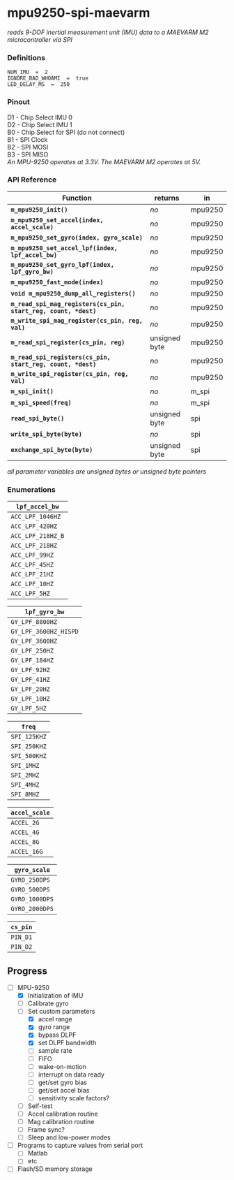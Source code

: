 # mpu9250-spi-maevarm
_reads 9-DOF inertial measurement unit (IMU) data to a MAEVARM M2 microcontroller via SPI_

### Definitions
`NUM_IMU  =  2`  
`IGNORE_BAD_WHOAMI  =  true`  
`LED_DELAY_MS  =  250`  


### Pinout
D1 - Chip Select IMU 0  
D2 - Chip Select IMU 1  
B0 - Chip Select for SPI (do not connect)  
B1 - SPI Clock  
B2 - SPI MOSI  
B3 - SPI MISO  
_An MPU-9250 operates at 3.3V. The MAEVARM M2 operates at 5V._  


### API Reference
Function | returns | in
-------- | ------- | --
**`m_mpu9250_init()`** | _no_ | mpu9250
**`m_mpu9250_set_accel(index, accel_scale)`** | _no_ | mpu9250
**`m_mpu9250_set_gyro(index, gyro_scale)`** | _no_ | mpu9250
**`m_mpu9250_set_accel_lpf(index, lpf_accel_bw)`** | _no_ | mpu9250
**`m_mpu9250_set_gyro_lpf(index, lpf_gyro_bw)`** | _no_ | mpu9250
**`m_mpu9250_fast_mode(index)`** | _no_ | mpu9250
**`void m_mpu9250_dump_all_registers()`** | _no_ | mpu9250
**`m_read_spi_mag_registers(cs_pin, start_reg, count, *dest)`** | _no_ | mpu9250
**`m_write_spi_mag_register(cs_pin, reg, val)`** | _no_ | mpu9250
**`m_read_spi_register(cs_pin, reg)`** | unsigned byte | mpu9250
**`m_read_spi_registers(cs_pin, start_reg, count, *dest)`** | _no_ | mpu9250
**`m_write_spi_register(cs_pin, reg, val)`** | _no_ | mpu9250
**`m_spi_init()`** | _no_ | m\_spi
**`m_spi_speed(freq)`** | _no_ | m\_spi
**`read_spi_byte()`** | unsigned byte | spi
**`write_spi_byte(byte)`** | _no_ | spi
**`exchange_spi_byte(byte)`** | unsigned byte | spi

_all parameter variables are unsigned bytes or unsigned byte pointers_


### Enumerations
`lpf_accel_bw`    |
----------------- |
`ACC_LPF_1046HZ`  |
`ACC_LPF_420HZ`   |
`ACC_LPF_218HZ_B` |
`ACC_LPF_218HZ`   |
`ACC_LPF_99HZ`    |
`ACC_LPF_45HZ`    |
`ACC_LPF_21HZ`    |
`ACC_LPF_10HZ`    |
`ACC_LPF_5HZ`     |

`lpf_gyro_bw`         |
--------------------- |
`GY_LPF_8800HZ`       |
`GY_LPF_3600HZ_HISPD` |
`GY_LPF_3600HZ`       |
`GY_LPF_250HZ`        |
`GY_LPF_184HZ`        |
`GY_LPF_92HZ`         |
`GY_LPF_41HZ`         |
`GY_LPF_20HZ`         |
`GY_LPF_10HZ`         |
`GY_LPF_5HZ`          |

`freq`       |
------------ |
`SPI_125KHZ` |
`SPI_250KHZ` |
`SPI_500KHZ` |
`SPI_1MHZ`   |
`SPI_2MHZ`   |
`SPI_4MHZ`   |
`SPI_8MHZ`   |

`accel_scale` |
------------- |
`ACCEL_2G`    |
`ACCEL_4G`    |
`ACCEL_8G`    |
`ACCEL_16G`   |

`gyro_scale`   |
-------------- |
`GYRO_250DPS`  |
`GYRO_500DPS`  |
`GYRO_1000DPS` |
`GYRO_2000DPS` |

`cs_pin` |
-------- |
`PIN_D1` |
`PIN_D2` |

## Progress
- [ ] MPU-9250
  - [x] Initialization of IMU
  - [ ] Calibrate gyro
  - [ ] Set custom parameters
    - [x] accel range
    - [x] gyro range
    - [x] bypass DLPF
    - [x] set DLPF bandwidth
    - [ ] sample rate
    - [ ] FIFO
    - [ ] wake-on-motion
    - [ ] interrupt on data ready
    - [ ] get/set gyro bias
    - [ ] get/set accel bias
    - [ ] sensitivity scale factors?
  - [ ] Self-test
  - [ ] Accel calibration routine
  - [ ] Mag calibration routine
  - [ ] Frame sync?
  - [ ] Sleep and low-power modes
- [ ] Programs to capture values from serial port
  - [ ] Matlab
  - [ ] etc
- [ ] Flash/SD memory storage
